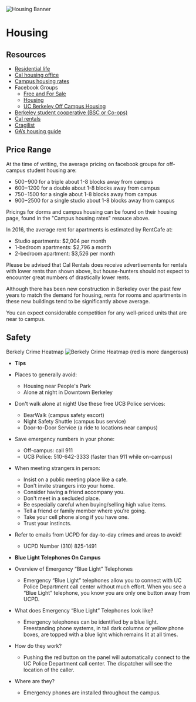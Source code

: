 ![Housing Banner](https://housing.berkeley.edu/sites/default/files/images/Unit-1.jpg)

# Housing

## Resources

- [Residential life](https://reslife.berkeley.edu/)
- [Cal housing office](https://housing.berkeley.edu/)
- [Campus housing rates](https://housing.berkeley.edu/rates)
- Facebook Groups
  - [Free and For Sale](https://www.facebook.com/groups/BerkeleyFreeAndForSale/)
  - [Housing](https://www.facebook.com/groups/266259923468888/)
  - [UC Berkeley Off Campus Housing](https://www.facebook.com/groups/ucberkeleyoffcampushousing/)
- [Berkeley student cooperative (BSC or Co-ops)](https://www.bsc.coop/)
- [Cal rentals](https://och.berkeley.edu/)
- [Cragilist](https://sfbay.craigslist.org/)
- [GA’s housing guide](https://ga.berkeley.edu/resources/housing-guide/)

## Price Range

At the time of writing, the average pricing on facebook groups for off-campus student housing are:

- $500-$900 for a triple about 1-8 blocks away from campus
- $600-$1200 for a double about 1-8 blocks away from campus
- $750-$1500 for a single about 1-8 blocks away from campus
- $900-$2500 for a single studio about 1-8 blocks away from campus

Pricings for dorms and campus housing can be found on their housing page, found in the "Campus housing rates" resouce above.

In 2016, the average rent for apartments is estimated by RentCafe at:

- Studio apartments: $2,004 per month
- 1-bedroom apartments: $2,796 a month
- 2-bedroom apartment: $3,526 per month

Please be advised that Cal Rentals does receive advertisements for rentals with lower rents than shown above, but house-hunters should not expect to encounter great numbers of drastically lower rents.

Although there has been new construction in Berkeley over the past few years to match the demand for housing, rents for rooms and apartments in these new buildings tend to be significantly above average.

You can expect considerable competition for any well-priced units that are near to campus.

## Safety

Berkely Crime Heatmap
![Berkely Crime Heatmap (red is more dangerous)](https://miro.medium.com/max/1120/1*UqPthQyUJ-u5zRBZpUMBvA.png)

- **Tips**

- Places to generally avoid:

  - Housing near People's Park
  - Alone at night in Downtown Berkeley

- Don't walk alone at night! Use these free UCB Police services:

  - BearWalk (campus safety escort)
  - Night Safety Shuttle (campus bus service)
  - Door-to-Door Service (a ride to locations near campus)

- Save emergency numbers in your phone:

  - Off-campus: call 911
  - UCB Police: 510-642-3333 (faster than 911 while on-campus)

- When meeting strangers in person:

  - Insist on a public meeting place like a cafe.
  - Don't invite strangers into your home.
  - Consider having a friend accompany you.
  - Don't meet in a secluded place.
  - Be especially careful when buying/selling high value items.
  - Tell a friend or family member where you're going.
  - Take your cell phone along if you have one.
  - Trust your instincts.

- Refer to emails from UCPD for day-to-day crimes and areas to avoid!

  - UCPD Number (310) 825-1491

- **Blue Light Telephones On Campus**

- Overview of Emergency “Blue Light” Telephones

  - Emergency “Blue Light” telephones allow you to connect with UC Police Department call center without much effort. When you see a “Blue Light” telephone, you know you are only one button away from UCPD.

- What does Emergency “Blue Light” Telephones look like?

  - Emergency telephones can be identified by a blue light. Freestanding phone systems, in tall dark columns or yellow phone boxes, are topped with a blue light which remains lit at all times.

- How do they work?

  - Pushing the red button on the panel will automatically connect to the UC Police Department call center. The dispatcher will see the location of the caller.

- Where are they?
  - Emergency phones are installed throughout the campus.
